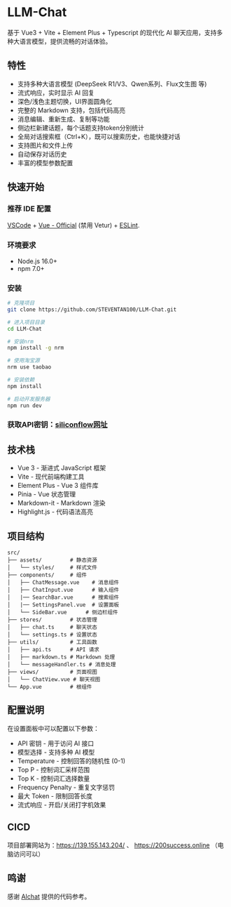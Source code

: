 # LLM-Chat
基于 Vue3 + Vite + Element Plus + Typescript 的现代化 AI 聊天应用，支持多种大语言模型，提供流畅的对话体验。

## 特性

- 支持多种大语言模型 (DeepSeek R1/V3、Qwen系列、Flux文生图 等)
- 流式响应，实时显示 AI 回复
- 深色/浅色主题切换，UI界面圆角化
- 完整的 Markdown 支持，包括代码高亮
- 消息编辑、重新生成、复制等功能
- 侧边栏新建话题，每个话题支持token分别统计
- 全局对话搜索框（Ctrl+K），既可以搜索历史，也能快捷对话
- 支持图片和文件上传
- 自动保存对话历史
- 丰富的模型参数配置

## 快速开始

### 推荐 IDE 配置
[VSCode](https://code.visualstudio.com/) + [Vue - Official](https://marketplace.visualstudio.com/items?itemName=Vue.volar) (禁用 Vetur) + [ESLint](https://marketplace.visualstudio.com/items?itemName=dbaeumer.vscode-eslint).

### 环境要求

- Node.js 16.0+
- npm 7.0+

### 安装

```bash
# 克隆项目
git clone https://github.com/STEVENTAN100/LLM-Chat.git

# 进入项目目录
cd LLM-Chat

# 安装nrm
npm install -g nrm

# 使用淘宝源
nrm use taobao

# 安装依赖
npm install

# 启动开发服务器
npm run dev

```

### 获取API密钥：[siliconflow网址](https://siliconflow.cn/zh-cn/)

## 技术栈

- Vue 3 - 渐进式 JavaScript 框架
- Vite - 现代前端构建工具
- Element Plus - Vue 3 组件库
- Pinia - Vue 状态管理
- Markdown-it - Markdown 渲染
- Highlight.js - 代码语法高亮

## 项目结构

```
src/
├── assets/         # 静态资源
│   └── styles/     # 样式文件
├── components/     # 组件
│   ├── ChatMessage.vue    # 消息组件
│   ├── ChatInput.vue      # 输入组件
│   |── SearchBar.vue      # 搜索组件
│   |── SettingsPanel.vue  # 设置面板
│   └── SideBar.vue      # 侧边栏组件
├── stores/         # 状态管理
│   ├── chat.ts     # 聊天状态
│   └── settings.ts # 设置状态
├── utils/          # 工具函数
│   ├── api.ts      # API 请求
│   ├── markdown.ts # Markdown 处理
│   └── messageHandler.ts # 消息处理
├── views/          # 页面视图
│   └── ChatView.vue # 聊天视图
└── App.vue         # 根组件
```

## 配置说明

在设置面板中可以配置以下参数：

- API 密钥 - 用于访问 AI 接口
- 模型选择 - 支持多种 AI 模型
- Temperature - 控制回答的随机性 (0-1)
- Top P - 控制词汇采样范围
- Top K - 控制词汇选择数量
- Frequency Penalty - 重复文字惩罚
- 最大 Token - 限制回答长度
- 流式响应 - 开启/关闭打字机效果

## CICD
项目部署网站为：https://139.155.143.204/ 、 https://200success.online （电脑访问可以）

## 鸣谢

感谢 [AIchat](https://github.com/wjc7jx/AIchat) 提供的代码参考。
